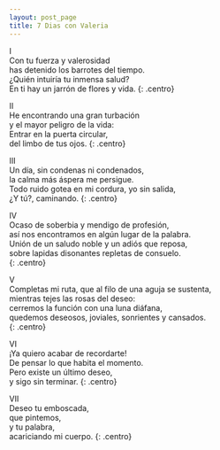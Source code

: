 ```yaml
---
layout: post_page
title: 7 Dias con Valeria
---
```


I  
Con tu fuerza y valerosidad  
has detenido los barrotes del tiempo.  
¿Quién intuiría tu inmensa salud?  
En ti hay un jarrón de flores y vida.
{: .centro}

II  
He encontrando una gran turbación   
y el mayor peligro de la vida:  
Entrar en la puerta circular,  
del limbo de tus ojos.
{: .centro}

III  
Un día, sin condenas ni condenados,  
la calma más áspera me persigue.  
Todo ruido gotea en mi cordura, yo sin salida,    
¿Y tú?, caminando.
{: .centro}

IV  
Ocaso de soberbia y mendigo de profesión,  
así nos encontramos en algún lugar de la palabra.  
Unión de un saludo noble y un adiós que reposa,  
sobre lapidas disonantes repletas de consuelo.  
{: .centro}

V  
Completas mi ruta, que al filo de una aguja se sustenta,  
mientras tejes las rosas del deseo:   
cerremos la función con una luna diáfana,  
quedemos deseosos, joviales, sonrientes y cansados.  
{: .centro}

VI  
¡Ya quiero acabar de recordarte!  
De pensar lo que habita el momento.  
Pero existe un último deseo,   
y sigo sin terminar.
{: .centro}

VII  
Deseo tu emboscada,  
que pintemos,  
y tu palabra,  
acariciando mi cuerpo.
{: .centro}
